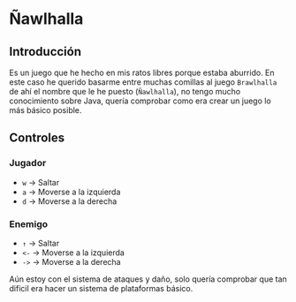 # Ñawlhalla

## Introducción
Es un juego que he hecho en mis ratos libres porque estaba aburrido. En este caso he querido basarme entre muchas comillas al juego `Brawlhalla` de ahí el nombre que le he puesto (`Ñawlhalla`), no tengo mucho conocimiento sobre Java, quería comprobar como era crear un juego lo más básico posible.

## Controles
### Jugador
  - `w` -> Saltar
  - `a` -> Moverse a la izquierda
  - `d` -> Moverse a la derecha

### Enemigo
  - `↑` -> Saltar
  - `<-` -> Moverse a la izquierda
  - `->` -> Moverse a la derecha

Aún estoy con el sistema de ataques y daño, solo quería comprobar que tan dificil era hacer un sistema de plataformas básico.
